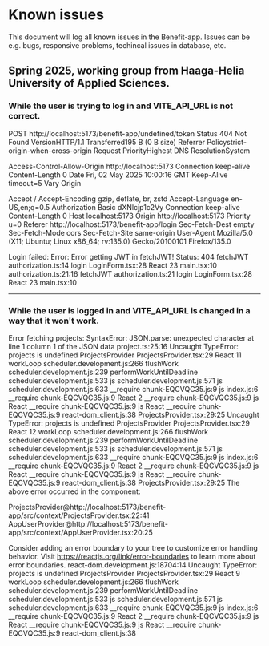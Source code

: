 # Known issues

This document will log all known issues in the Benefit-app.
Issues can be e.g. bugs, responsive problems, techincal 
issues in database, etc.

## Spring 2025, working group from Haaga-Helia University of Applied Sciences.

### While the user is trying to log in and VITE_API_URL is not correct.

POST
http://localhost:5173/benefit-app/undefined/token
Status
404
Not Found
VersionHTTP/1.1
Transferred195 B (0 B size)
Referrer Policystrict-origin-when-cross-origin
Request PriorityHighest
DNS ResolutionSystem

Access-Control-Allow-Origin
http://localhost:5173
Connection
keep-alive
Content-Length
0
Date
Fri, 02 May 2025 10:00:16 GMT
Keep-Alive
timeout=5
Vary
Origin

Accept
/
Accept-Encoding
gzip, deflate, br, zstd
Accept-Language
en-US,en;q=0.5
Authorization
Basic dXNlcjp1c2Vy
Connection
keep-alive
Content-Length
0
Host
localhost:5173
Origin
http://localhost:5173
Priority
u=0
Referer
http://localhost:5173/benefit-app/login
Sec-Fetch-Dest
empty
Sec-Fetch-Mode
cors
Sec-Fetch-Site
same-origin
User-Agent
Mozilla/5.0 (X11; Ubuntu; Linux x86_64; rv:135.0) Gecko/20100101 Firefox/135.0

Login failed: Error: Error getting JWT in fetchJWT! Status: 404
fetchJWT authorization.ts:14
login LoginForm.tsx:28
React 23
main.tsx:10
authorization.ts:21:16
fetchJWT authorization.ts:21
login LoginForm.tsx:28
React 23
main.tsx:10

---

### While the user is logged in and VITE_API_URL is changed in a way that it won't work.

Error fetching projects: SyntaxError: JSON.parse: unexpected character at line 1 column 1 of the JSON data project.ts:25:16
Uncaught TypeError: projects is undefined
ProjectsProvider ProjectsProvider.tsx:29
React 11
workLoop scheduler.development.js:266
flushWork scheduler.development.js:239
performWorkUntilDeadline scheduler.development.js:533
js scheduler.development.js:571
js scheduler.development.js:633
__require chunk-EQCVQC35.js:9
js index.js:6
__require chunk-EQCVQC35.js:9
React 2
__require chunk-EQCVQC35.js:9
js React
__require chunk-EQCVQC35.js:9
js React
__require chunk-EQCVQC35.js:9
react-dom_client.js:38
ProjectsProvider.tsx:29:25
Uncaught TypeError: projects is undefined
ProjectsProvider ProjectsProvider.tsx:29
React 12
workLoop scheduler.development.js:266
flushWork scheduler.development.js:239
performWorkUntilDeadline scheduler.development.js:533
js scheduler.development.js:571
js scheduler.development.js:633
__require chunk-EQCVQC35.js:9
js index.js:6
__require chunk-EQCVQC35.js:9
React 2
__require chunk-EQCVQC35.js:9
js React
__require chunk-EQCVQC35.js:9
js React
__require chunk-EQCVQC35.js:9
react-dom_client.js:38
ProjectsProvider.tsx:29:25
The above error occurred in the component:

ProjectsProvider@http://localhost:5173/benefit-app/src/context/ProjectsProvider.tsx:22:41
AppUserProvider@http://localhost:5173/benefit-app/src/context/AppUserProvider.tsx:20:25

Consider adding an error boundary to your tree to customize error handling behavior.
Visit https://reactjs.org/link/error-boundaries to learn more about error boundaries. react-dom.development.js:18704:14
Uncaught TypeError: projects is undefined
ProjectsProvider ProjectsProvider.tsx:29
React 9
workLoop scheduler.development.js:266
flushWork scheduler.development.js:239
performWorkUntilDeadline scheduler.development.js:533
js scheduler.development.js:571
js scheduler.development.js:633
__require chunk-EQCVQC35.js:9
js index.js:6
__require chunk-EQCVQC35.js:9
React 2
__require chunk-EQCVQC35.js:9
js React
__require chunk-EQCVQC35.js:9
js React
__require chunk-EQCVQC35.js:9
react-dom_client.js:38